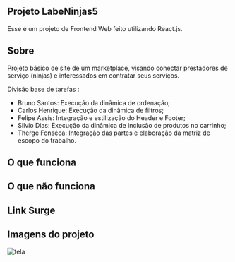 ## Projeto LabeNinjas5

Esse é um projeto de Frontend Web feito utilizando React.js.

## Sobre

Projeto básico de site de um marketplace, visando conectar prestadores de serviço (ninjas) e interessados em contratar seus serviços.

Divisão base de tarefas :
- Bruno Santos: Execução da dinâmica de ordenação;
- Carlos Henrique: Execução da dinâmica de filtros;
- Felipe Assis: Integração e estilização do Header e Footer;
- Silvio Dias: Execução da dinâmica de inclusão de produtos no carrinho;
- Therge Fonsêca: Integração das partes e elaboração da matriz de escopo do trabalho.

## O que funciona


## O que não funciona


## Link Surge



## Imagens do projeto
![tela](https://user-images.githubusercontent.com/81280346/120034865-128af280-bfd4-11eb-86c4-08bc0293d4f8.jpg)
